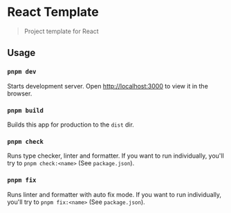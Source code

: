 # React Template

> Project template for React

## Usage

### `pnpm dev`

Starts development server.
Open [http://localhost:3000](http://localhost:3000) to view it in the browser.

### `pnpm build`

Builds this app for production to the `dist` dir.

### `pnpm check`

Runs type checker, linter and formatter.
If you want to run individually, you'll try to `pnpm check:<name>` (See `package.json`).

### `pnpm fix`

Runs linter and formatter with auto fix mode.
If you want to run individually, you'll try to `pnpm fix:<name>` (See `package.json`).
